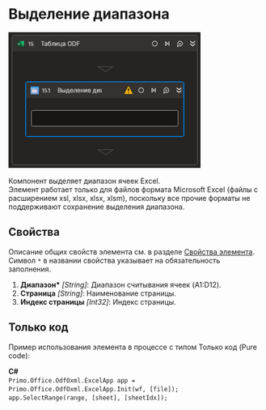 # Выделение диапазона

![](../../../../resources/activities/basic/odf/table/Cropped-SelectRange.png)

Компонент выделяет диапазон ячеек Excel.<br>
Элемент работает только для файлов формата Microsoft Excel (файлы с расширением xsl, xlsx, xlsx, xlsm), поскольку все прочие форматы не поддерживают сохранение выделения диапазона.

## Свойства
Описание общих свойств элемента см. в разделе [Свойства элемента](https://docs.primo-rpa.ru/primo-rpa/primo-studio/process/elements#svoistva-elementa).\
Символ `*` в названии свойства указывает на обязательность заполнения.

1. **Диапазон\*** *[String]*: Диапазон считывания ячеек (A1:D12).
2. **Страница** *[String]*: Наименование страницы.
3. **Индекс страницы** *[Int32]*: Индекс страницы.

## Только код
Пример использования элемента в процессе с типом Только код (Pure code):  

**C#**  
`Primo.Office.OdfOxml.ExcelApp app = Primo.Office.OdfOxml.ExcelApp.Init(wf, [file]);`  
`app.SelectRange(range, [sheet], [sheetIdx]);`
